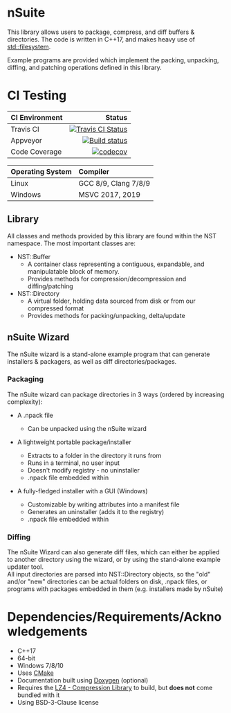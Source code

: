 # nSuite

This library allows users to package, compress, and diff buffers & directories. 
The code is written in C++17, and makes heavy use of [std::filesystem](https://en.cppreference.com/w/cpp/header/filesystem).

Example programs are provided which implement the packing, unpacking, diffing, and patching operations defined in this library.

# CI Testing

| CI Environment   | Status |
|------------------|-------:|
| Travis CI        | [![Travis CI Status](https://travis-ci.com/Yattabyte/nSuite.svg?branch=beta)](https://travis-ci.com/Yattabyte/nSuite) |
| Appveyor         | [![Build status](https://ci.appveyor.com/api/projects/status/7gheavgnj8cooyxx/branch/beta?svg=true)](https://ci.appveyor.com/project/Yattabyte/nsuite/branch/beta) |
| Code Coverage    | [![codecov](https://codecov.io/gh/Yattabyte/nSuite/branch/beta/graph/badge.svg)](https://codecov.io/gh/Yattabyte/nSuite) |


| Operating System | Compiler             |
|------------------|:---------------------|
| Linux            | GCC 8/9, Clang 7/8/9 |
| Windows          | MSVC 2017, 2019      |


## Library
All classes and methods provided by this library are found within the NST namespace. The most important classes are:
  - NST::Buffer
    - A container class representing a contiguous, expandable, and manipulatable block of memory.
	- Provides methods for compression/decompression and diffing/patching
  - NST::Directory
    - A virtual folder, holding data sourced from disk or from our compressed format
	- Provides methods for packing/unpacking, delta/update


## nSuite Wizard
The nSuite wizard is a stand-alone example program that can generate installers & packagers, as well as diff directories/packages.


### Packaging
The nSuite wizard can package directories in 3 ways (ordered by increasing complexity):
- A .npack file
  - Can be unpacked using the nSuite wizard

- A lightweight portable package/installer
  - Extracts to a folder in the directory it runs from
  - Runs in a terminal, no user input
  - Doesn't modify registry - no uninstaller
  - .npack file embedded within

- A fully-fledged installer with a GUI (Windows)
  - Customizable by writing attributes into a manifest file
  - Generates an uninstaller (adds it to the registry)
  - .npack file embedded within
  

### Diffing
The nSuite Wizard can also generate diff files, which can either be applied to another directory using the wizard, or by using the stand-alone example updater tool.  
All input directories are parsed into NST::Directory objects, so the "old" and/or "new" directories can be actual folders on disk, .npack files, or programs with packages embedded in them (e.g. installers made by nSuite)


# Dependencies/Requirements/Acknowledgements
 - C++17
 - 64-bit
 - Windows 7/8/10
 - Uses [CMake](https://cmake.org/)
 - Documentation built using [Doxygen](http://www.doxygen.nl/index.html) (optional)
 - Requires the [LZ4 - Compression Library](https://github.com/lz4/lz4) to build, but **does not** come bundled with it
 - Using BSD-3-Clause license
